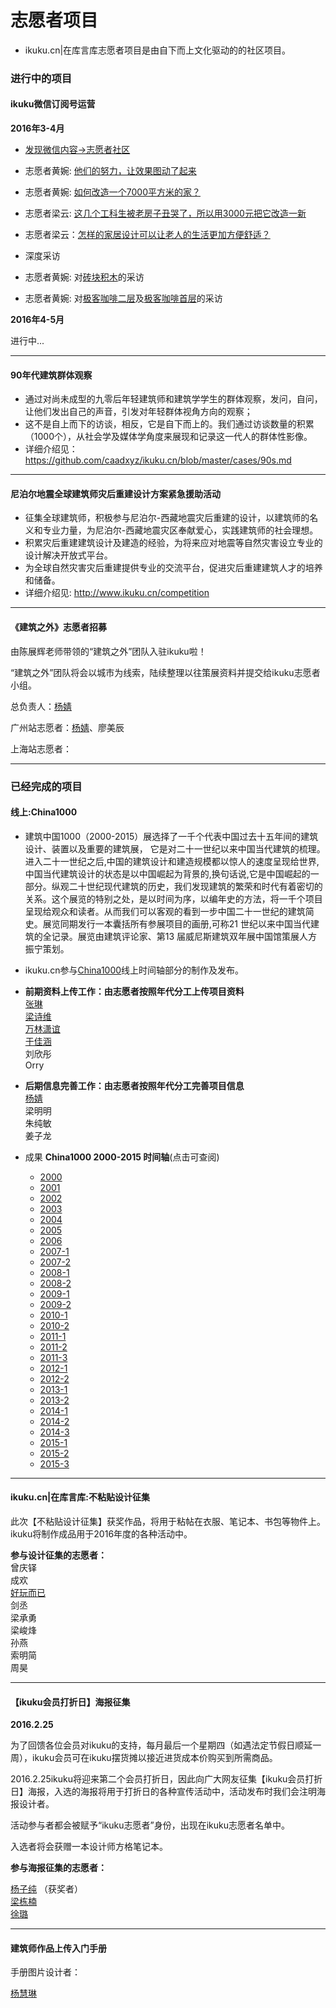 # 志愿者项目

* ikuku.cn|在库言库志愿者项目是由自下而上文化驱动的的社区项目。

### 进行中的项目 
 

 
#### ikuku微信订阅号运营    

**2016年3-4月** 
* [发现微信内容->志愿者社区](http://mp.weixin.qq.com/mp/homepage?__biz=MzAwNzAwOTMxNg==&hid=1&sn=05580d8e9371f3ba40056f50fa5cefca#wechat_redirecthttp://mp.weixin.qq.com/mp/homepage?__biz=MzAwNzAwOTMxNg==&hid=1&sn=05580d8e9371f3ba40056f50fa5cefca#wechat_redirect)
 * 志愿者黄婉: [他们的努力，让效果图动了起来](http://mp.weixin.qq.com/s?__biz=MzAwNzAwOTMxNg==&mid=403678205&idx=2&sn=1c47f13164b50f3b655a728c10c80ac3&scene=19#wechat_redirect)
 * 志愿者黄婉: [如何改造一个7000平方米的家？](http://mp.weixin.qq.com/s?__biz=MzAwNzAwOTMxNg==&mid=403643490&idx=1&sn=6af5e3bb7f300a30d81df1bb5853fdc8&scene=19#wechat_redirect)
 * 志愿者梁云: [这几个工科生被老房子丑哭了，所以用3000元把它改造一新](http://mp.weixin.qq.com/s?__biz=MzAwNzAwOTMxNg==&mid=403580037&idx=1&sn=52da1dae50e6aeb95eff638bf4e3fefd&scene=19#wechat_redirect)
 * 志愿者梁云：[怎样的家居设计可以让老人的生活更加方便舒适？](http://mp.weixin.qq.com/s?__biz=MzAwNzAwOTMxNg==&mid=2651433183&idx=1&sn=eff1f0c4ece59239449b6577d949c052&scene=19#wechat_redirect)

* 深度采访  
 * 志愿者黄婉: 对[砖块积木](http://www.ikuku.cn/activity/xiangrangnindezuopindaizhuonindeqianmingchuanbianzhongguoma_zhuankuaijimubaozhuangshejidasai)的采访
 * 志愿者黄婉: 对[极客咖啡二层](http://www.ikuku.cn/project/jikekafeiyigeyoujikezizuzhiziyunyingdeshequ)及[极客咖啡首层](http://www.ikuku.cn/post/102454)的采访  
 
 **2016年4-5月**

进行中...

-------


#### 90年代建筑群体观察  

* 通过对尚未成型的九零后年轻建筑师和建筑学学生的群体观察，发问，自问，让他们发出自己的声音，引发对年轻群体视角方向的观察；
* 这不是自上而下的访谈，相反，它是自下而上的。我们通过访谈数量的积累（1000个），从社会学及媒体学角度来展现和记录这一代人的群体性影像。
* 详细介绍见： https://github.com/caadxyz/ikuku.cn/blob/master/cases/90s.md  


-------

#### 尼泊尔地震全球建筑师灾后重建设计方案紧急援助活动  

* 征集全球建筑师，积极参与尼泊尔-西藏地震灾后重建的设计，以建筑师的名义和专业力量，为尼泊尔-西藏地震灾区奉献爱心，实践建筑师的社会理想。
* 积累灾后重建建筑设计及建造的经验，为将来应对地震等自然灾害设立专业的设计解决开放式平台。
* 为全球自然灾害灾后重建提供专业的交流平台，促进灾后重建建筑人才的培养和储备。
* 详细介绍见: http://www.ikuku.cn/competition  

___________




#### 《建筑之外》志愿者招募  

由陈展辉老师带领的“建筑之外”团队入驻ikuku啦！  

“建筑之外”团队将会以城市为线索，陆续整理以往策展资料并提交给ikuku志愿者小组。  

总负责人：[杨婧](http://www.ikuku.cn/user/17592)  

广州站志愿者：[杨婧](http://www.ikuku.cn/user/17592)、廖美辰  

上海站志愿者：

_____________  




### 已经完成的项目  



#### 线上:China1000
* 建筑中国1000（2000-2015）展选择了一千个代表中国过去十五年间的建筑设计、装置以及重要的建筑展， 它是对二十一世纪以来中国当代建筑的梳理。进入二十一世纪之后,中国的建筑设计和建造规模都以惊人的速度呈现给世界,中国当代建筑设计的状态是以中国崛起为背景的,换句话说,它是中国崛起的一部分。纵观二十世纪现代建筑的历史，我们发现建筑的繁荣和时代有着密切的关系。这个展览的特别之处，是以时间为序，以编年史的方法，将一千个项目呈现给观众和读者。从而我们可以客观的看到一步中国二十一世纪的建筑简史。展览同期发行一本囊括所有参展项目的画册,可称21 世纪以来中国当代建筑的全记录。展览由建筑评论家、第13 届威尼斯建筑双年展中国馆策展人方振宁策划。    
* ikuku.cn参与[China1000](http://www.ikuku.cn/user/32289)线上时间轴部分的制作及发布。  

* **前期资料上传工作：由志愿者按照年代分工上传项目资料**  
[张琳](http://www.ikuku.cn/name/9555)  
[梁诗维](http://www.ikuku.cn/name/9703)    
[万林潇谊](http://www.ikuku.cn/name/9549)   
[于佳涵](http://www.ikuku.cn/user/16843)  
刘欣彤      
Orry  

* **后期信息完善工作：由志愿者按照年代分工完善项目信息**  
[杨婧](http://www.ikuku.cn/user/17592)   
梁明明  
朱纯敏  
姜子龙  


* 成果 **China1000 2000-2015 时间轴**(点击可查阅)  
  * [2000](http://www.ikuku.cn/idea/5284)  
  * [2001](http://www.ikuku.cn/idea/5292)  
  * [2002](http://www.ikuku.cn/idea/5303)  
  * [2003](http://www.ikuku.cn/idea/5319)  
  * [2004](http://www.ikuku.cn/idea/5323)  
  * [2005](http://www.ikuku.cn/idea/5333)  
  * [2006](http://www.ikuku.cn/idea/5343)  
  * [2007-1](http://www.ikuku.cn/idea/5353)  
  * [2007-2](http://www.ikuku.cn/idea/6098)  
  * [2008-1](http://www.ikuku.cn/idea/5376)  
  * [2008-2](http://www.ikuku.cn/idea/5396)  
  * [2009-1](http://www.ikuku.cn/idea/5402)  
  * [2009-2](http://www.ikuku.cn/idea/5420)  
  * [2010-1](http://www.ikuku.cn/idea/5425)  
  * [2010-2](http://www.ikuku.cn/idea/5446)  
  * [2011-1](http://www.ikuku.cn/idea/5459)  
  * [2011-2](http://www.ikuku.cn/idea/5479)  
  * [2011-3](http://www.ikuku.cn/idea/6433)  
  * [2012-1](http://www.ikuku.cn/idea/5477)  
  * [2012-2](http://www.ikuku.cn/idea/5493)  
  * [2013-1](http://www.ikuku.cn/idea/6650)  
  * [2013-2](http://www.ikuku.cn/idea/6651)  
  * [2014-1](http://www.ikuku.cn/idea/5485)  
  * [2014-2](http://www.ikuku.cn/idea/5487)  
  * [2014-3](http://www.ikuku.cn/idea/5488)  
  * [2015-1](http://www.ikuku.cn/idea/7103)  
  * [2015-2](http://www.ikuku.cn/idea/7104)  
  * [2015-3](http://www.ikuku.cn/idea/7139)  

-----



#### ikuku.cn|在库言库:不粘贴设计征集  
此次【不粘贴设计征集】获奖作品，将用于粘帖在衣服、笔记本、书包等物件上。ikuku将制作成品用于2016年度的各种活动中。  

**参与设计征集的志愿者：**  
曾庆铎  
成欢  
[好玩而已](http://www.ikuku.cn/user/7839)    
剑丞  
梁承勇  
梁峻烽  
孙燕  
索明简  
周昊  

_____________  

#### 【ikuku会员打折日】海报征集 
 
**2016.2.25**   

为了回馈各位会员对ikuku的支持，每月最后一个星期四（如遇法定节假日顺延一周），ikuku会员可在ikuku摆货摊以接近进货成本价购买到所需商品。  

2016.2.25ikuku将迎来第二个会员打折日，因此向广大网友征集【ikuku会员打折日】海报，入选的海报将用于打折日的各种宣传活动中，活动发布时我们会注明海报设计者。  

活动参与者都会被赋予“ikuku志愿者”身份，出现在ikuku志愿者名单中。  

入选者将会获赠一本设计师方格笔记本。  

**参与海报征集的志愿者：**  

[杨子纯](http://www.ikuku.cn/user/36574)  （获奖者）  
[梁栋楠](http://www.ikuku.cn/user/14962)  
[徐璐](http://www.ikuku.cn/user/36781)  

_____________  

#### 建筑师作品上传入门手册  

手册图片设计者：  

[杨慧琳](http://www.ikuku.cn/user/17143)  